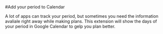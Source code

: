 #Add your period to Calendar

A lot of apps can track your period, but sometimes you need the information avaliale right away while making plans.
This extension will show the days of your period in Google Calendar to gelp you plan better.